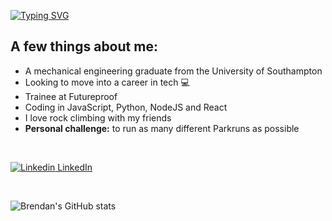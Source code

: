 [![Typing SVG](https://readme-typing-svg.demolab.com?font=Fira+Code&weight=500&pause=1000&color=4078C0&width=435&lines=Hi+my+name+is+Brendan)](https://git.io/typing-svg)

## A few things about me:
- A mechanical engineering graduate from the University of Southampton
- Looking to move into a career in tech :computer:
- Trainee at Futureproof
- Coding in JavaScript, Python, NodeJS and React
- I love rock climbing with my friends
- **Personal challenge:** to run as many different Parkruns as possible

<br>

[![Linkedin](https://i.stack.imgur.com/gVE0j.png) LinkedIn](https://www.linkedin.com/in/brendan-joseph-geoghegan-b03224252/)

<br>

![Brendan's GitHub stats](https://github-readme-stats.vercel.app/api?username=Brendan-Geoghegan&hide=contribs,prs&theme=github_dark)


